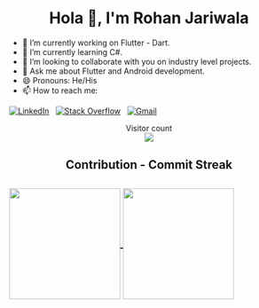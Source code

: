 <h1 align="center">Hola 👋, I'm Rohan Jariwala</h1> 

<!--END_SECTION:waka-->

- 🔭 I’m currently working on Flutter - Dart.
- 🌱 I’m currently learning C#.
- 👯 I’m looking to collaborate with you on industry level projects.
- 💬 Ask me about Flutter and Android development.
- 😄 Pronouns: He/His 
- 📫 How to reach me:

[![LinkedIn](https://img.shields.io/badge/LinkedIn-%230077B5.svg?logo=linkedin&logoColor=white)](https://linkedin.com/in/rohan-jariwala-44146a1aa)  <!--&nbsp;[![Medium](https://img.shields.io/badge/Medium-12100E?logo=medium&logoColor=white)](https://medium.com/@rohanjariwala03)-->  &nbsp; [![Stack Overflow](https://img.shields.io/badge/-Stackoverflow-FE7A16?logo=stack-overflow&logoColor=white)](https://stackoverflow.com/users/13954519) &nbsp; [![Gmail](https://img.shields.io/badge/Gmail-D14836.svg?logo=gmail&logoColor=white)](mailto:rohanjariwala03@gmail.com) 

<!--<h2 align="center">GitHub Stats<h2>

<p align="center">
<img src="https://github-readme-stats-abhishekdoshi26.vercel.app/api?username=rohanjariwala03&theme=radical&hide_border=false&include_all_commits=true&count_private=true">
</p>-->

<p align="center"> 
  Visitor count<br>
  <img src="https://profile-counter.glitch.me/sagar-viradiya/count.svg" />
</p>

<h2 align="center">Contribution - Commit Streak<h2>

<a href="https://github.com/anuraghazra/github-readme-stats">
  <img height=200 align="center" src="https://github-readme-stats.vercel.app/api?username=rohanjariwala03" />
</a>
<a href="https://github.com/anuraghazra/convoychat">
  <img height=200 align="center" src="https://github-readme-stats.vercel.app/api/top-langs?username=rohanjariwala03&layout=compact&langs_count=8&card_width=320" />
</a>
  
<!--END_SECTION:waka-->
